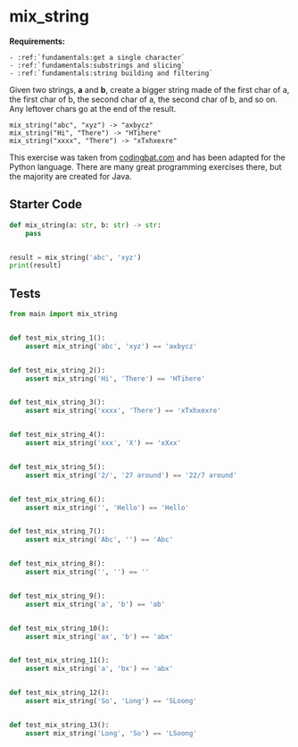 # mix_string



**Requirements:**
```eval_rst
- :ref:`fundamentals:get a single character`
- :ref:`fundamentals:substrings and slicing`
- :ref:`fundamentals:string building and filtering`

```


Given two strings, <b>a</b> and <b>b</b>, create a bigger string made of the first char of a, the first char of b, the second char of a, the second char of b, and so on. Any leftover chars go at the end of the result.

```
mix_string("abc", "xyz") -> "axbycz"
mix_string("Hi", "There") -> "HTihere"
mix_string("xxxx", "There") -> "xTxhxexre"
```

This exercise was taken from [codingbat.com](https://codingbat.com/prob/p125185) and has been adapted for the Python language. There are many great programming exercises there, but the majority are created for Java.

## Starter Code
```python
def mix_string(a: str, b: str) -> str:
    pass


result = mix_string('abc', 'xyz')
print(result)
```

## Tests
```python
from main import mix_string


def test_mix_string_1():
    assert mix_string('abc', 'xyz') == 'axbycz'


def test_mix_string_2():
    assert mix_string('Hi', 'There') == 'HTihere'


def test_mix_string_3():
    assert mix_string('xxxx', 'There') == 'xTxhxexre'


def test_mix_string_4():
    assert mix_string('xxx', 'X') == 'xXxx'


def test_mix_string_5():
    assert mix_string('2/', '27 around') == '22/7 around'


def test_mix_string_6():
    assert mix_string('', 'Hello') == 'Hello'


def test_mix_string_7():
    assert mix_string('Abc', '') == 'Abc'


def test_mix_string_8():
    assert mix_string('', '') == ''


def test_mix_string_9():
    assert mix_string('a', 'b') == 'ab'


def test_mix_string_10():
    assert mix_string('ax', 'b') == 'abx'


def test_mix_string_11():
    assert mix_string('a', 'bx') == 'abx'


def test_mix_string_12():
    assert mix_string('So', 'Long') == 'SLoong'


def test_mix_string_13():
    assert mix_string('Long', 'So') == 'LSoong'
```
